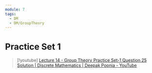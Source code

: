```yaml
---
module: 7
tags:
  - DM
  - DM/GroupTheory
---
```

# Practice Set 1


> [!youtube] 
> [Lecture 14 - Group Theory Practice Set-1 Question 25 Solution | Discrete Mathematics | Deepak Poonia - YouTube](https://www.youtube.com/watch?v=PlSjzr6teTA)

